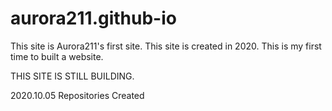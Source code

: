 # aurora211.github-io
This site is Aurora211's first site. This site is created in 2020.
This is my first time to built a website.

THIS SITE IS STILL BUILDING.

2020.10.05  Repositories Created
